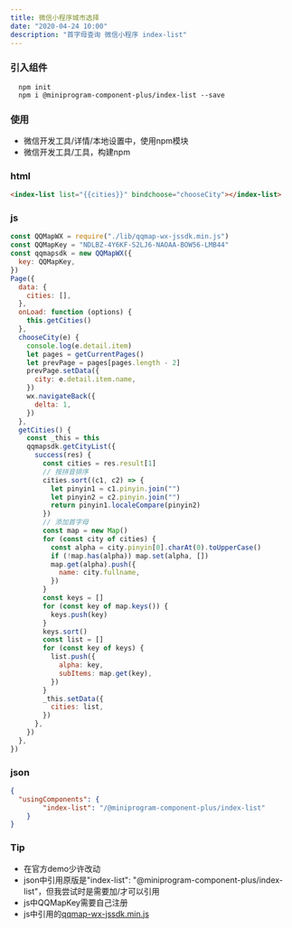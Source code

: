 ```yaml
---
title: 微信小程序城市选择
date: "2020-04-24 10:00"
description: "首字母查询 微信小程序 index-list"
---
```

### 引入组件
```node
  npm init
  npm i @miniprogram-component-plus/index-list --save
```
### 使用
- 微信开发工具/详情/本地设置中，使用npm模块
- 微信开发工具/工具，构建npm
### html
```html
<index-list list="{{cities}}" bindchoose="chooseCity"></index-list>
```

### js
```js
const QQMapWX = require("./lib/qqmap-wx-jssdk.min.js")
const QQMapKey = "NDLBZ-4Y6KF-S2LJ6-NAOAA-BOW56-LMB44"
const qqmapsdk = new QQMapWX({
  key: QQMapKey,
})
Page({
  data: {
    cities: [],
  },
  onLoad: function (options) {
    this.getCities()
  },
  chooseCity(e) {
    console.log(e.detail.item)
    let pages = getCurrentPages()
    let prevPage = pages[pages.length - 2]
    prevPage.setData({
      city: e.detail.item.name,
    })
    wx.navigateBack({
      delta: 1,
    })
  },
  getCities() {
    const _this = this
    qqmapsdk.getCityList({
      success(res) {
        const cities = res.result[1]
        // 按拼音排序
        cities.sort((c1, c2) => {
          let pinyin1 = c1.pinyin.join("")
          let pinyin2 = c2.pinyin.join("")
          return pinyin1.localeCompare(pinyin2)
        })
        // 添加首字母
        const map = new Map()
        for (const city of cities) {
          const alpha = city.pinyin[0].charAt(0).toUpperCase()
          if (!map.has(alpha)) map.set(alpha, [])
          map.get(alpha).push({
            name: city.fullname,
          })
        }
        const keys = []
        for (const key of map.keys()) {
          keys.push(key)
        }
        keys.sort()
        const list = []
        for (const key of keys) {
          list.push({
            alpha: key,
            subItems: map.get(key),
          })
        }
        _this.setData({
          cities: list,
        })
      },
    })
  },
})
```

### json
```json
{
  "usingComponents": {
		"index-list": "/@miniprogram-component-plus/index-list"
	}
}
```


### Tip
- 在官方demo少许改动
- json中引用原版是"index-list": "@miniprogram-component-plus/index-list"，但我尝试时是需要加/才可以引用
- js中QQMapKey需要自己注册
- js中引用的[qqmap-wx-jssdk.min.js](./qqmap-wx-jssdk.min.js)
